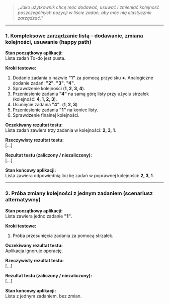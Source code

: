 > _„Jako użytkownik chcę móc dodawać, usuwać i zmieniać kolejność poszczególnych pozycji w liście zadań, aby móc nią elastycznie zarządzać.”_

---

### **1. Kompleksowe zarządzanie listą – dodawanie, zmiana kolejności, usuwanie (happy path)**

**Stan początkowy aplikacji:**  
Lista zadań To-do jest pusta.

**Kroki testowe:**
1. Dodanie zadania o nazwie **"1"** za pomocą przycisku **+**. Analogiczne dodanie zadań: **"2"**, **"3"**, **"4"**.
2. Sprawdzenie kolejności (**1, 2, 3, 4**).
3. Przeniesienie zadania **"4"** na samą górę listy przy użyciu strzałek (kolejność: **4, 1, 2, 3**).
4. Usunięcie zadania **"4"**. (**1, 2, 3**)
5. Przeniesienie zadania **"1"** na koniec listy.
6. Sprawdzenie finalnej kolejności.

**Oczekiwany rezultat testu:**  
Lista zadań zawiera trzy zadania w kolejności: **2, 3, 1**.

**Rzeczywisty rezultat testu:**  
[...]

**Rezultat testu (zaliczony / niezaliczony):**  
[...]

**Stan końcowy aplikacji:**  
Lista zawiera odpowiednią liczbę zadań w poprawnej kolejności: **2, 3, 1**.

---

### **2. Próba zmiany kolejności z jednym zadaniem (scenariusz alternatywny)**

**Stan początkowy aplikacji:**  
Lista zawiera jedno zadanie **"1"**.

**Kroki testowe:**
1. Próba przesunięcia zadania za pomocą strzałek.

**Oczekiwany rezultat testu:**  
Aplikacja ignoruje operację.

**Rzeczywisty rezultat testu:**  
[...]

**Rezultat testu (zaliczony / niezaliczony):**  
[...]

**Stan końcowy aplikacji:**  
Lista z jednym zadaniem, bez zmian.
